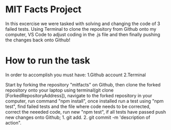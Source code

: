 # MIT Facts Project
In this excercise we were tasked with solving and changing the code of 3 failed tests. Using Terminal to clone the repository from Github onto my computer, VS Code to adjust coding in the .js file and then finally pushing the changes back onto Github! 
<h1>How to run the task</h1>
<p>
  In order to accomplish you must have:
  1.Github account
  2.Terminal

  Start by forking the repository "mitfacts" on Github, then clone the forked repository onto your laptop using terminal(git clone [ForkedRepositoryAddress]), navigate to the forked repository in your computer, run command "npm install", once installed run a test using "npm test", find failed tests and the file where code needs to be corrected, correct the neeeded code, run new "npm test", if all tests have passed push new changes onto Github; 1. git add. 2. git commit -m 'description of action".
</p>
